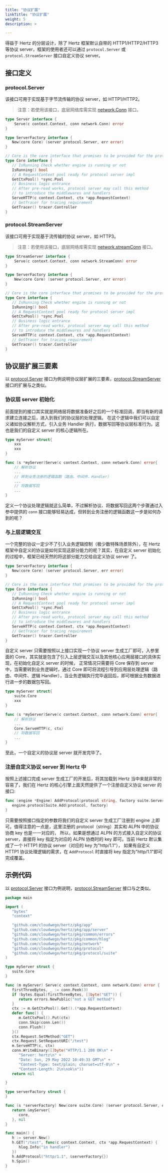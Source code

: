 ```yaml
---
title: "协议扩展"
linkTitle: "协议扩展"
weight: 5
description: >

---
```


得益于 Hertz 的分层设计，除了 Hertz 框架默认自带的 HTTP1/HTTP2/HTTP3 等协议 server，框架的使用者还可以通过 `protocol.Server` 或 `protocol.StreamServer` 接口自定义协议 server。

## 接口定义

### protocol.Server

该接口可用于实现基于字节流传输的协议 server，如 HTTP1/HTTP2。

>注意：若使用该接口，底层网络库需实现 [network.Conn](/zh/docs/hertz/tutorials/framework-exten/advanced-exten/network-lib/#networkconn) 接口。

```go
type Server interface {
	Serve(c context.Context, conn network.Conn) error
}

type ServerFactory interface {
   New(core Core) (server protocol.Server, err error)
}

// Core is the core interface that promises to be provided for the protocol layer extensions
type Core interface {
   // IsRunning Check whether engine is running or not
   IsRunning() bool
   // A RequestContext pool ready for protocol server impl
   GetCtxPool() *sync.Pool
   // Business logic entrance
   // After pre-read works, protocol server may call this method
   // to introduce the middlewares and handlers
   ServeHTTP(c context.Context, ctx *app.RequestContext)
   // GetTracer for tracing requirement
   GetTracer() tracer.Controller
}
```

### protocol.StreamServer

该接口可用于实现基于流传输的协议 server，如 HTTP3。

>注意：若使用该接口，底层网络库需实现 [network.streamConn](/zh/docs/hertz/tutorials/framework-exten/advanced-exten/network-lib/#networkstreamconn) 接口。

```go
type StreamServer interface {
	Serve(c context.Context, conn network.StreamConn) error
}

type ServerFactory interface {
	New(core Core) (server protocol.Server, err error)
}

// Core is the core interface that promises to be provided for the protocol layer extensions
type Core interface {
   // IsRunning Check whether engine is running or not
   IsRunning() bool
   // A RequestContext pool ready for protocol server impl
   GetCtxPool() *sync.Pool
   // Business logic entrance
   // After pre-read works, protocol server may call this method
   // to introduce the middlewares and handlers
   ServeHTTP(c context.Context, ctx *app.RequestContext)
   // GetTracer for tracing requirement
   GetTracer() tracer.Controller
}
```

## 协议层扩展三要素

以 [protocol.Server](#protocolserver) 接口为例说明协议层扩展的三要素，[protocol.StreamServer](#protocolstreamserver) 接口的扩展与之类似。

### 协议层 server 初始化

前面提到的接口其实就是网络层将数据准备好之后的一个标准回调，即当有新的请求建立连接之后，进入到我们的协议层的处理逻辑。
在这个逻辑中我们可以自定义诸如协议解析方式，引入业务 Handler 执行，数据写回等协议层标准行为。这也是我们的自定义 server 的核心逻辑所在。

```go
type myServer struct{
    xxx
    xxx
}

func (s *myServer)Serve(c context.Context, conn network.Conn) error{
    // 解析协议
	...
    // 转到业务注册的逻辑函数（路由、中间件、Handler）
	...
    // 将数据写回
	...
}
```

定义一个协议处理逻辑就这么简单，不过解析协议、将数据写回这两个步骤通过入参中提供的 `conn` 接口能够轻易达成，但转到业务注册的逻辑函数这一步是如何办到的呢？

### 与上层逻辑交互

一个完整的协议一定少不了引入业务逻辑控制（极少数特殊场景除外），在 Hertz 框架中自定义的协议是如何实现这部分能力的呢？其实，在自定义 server 初始化的过程中，框架已经天然的将这部分能力交给自定义协议 server 了。

```go
type ServerFactory interface {
   New(core Core) (server protocol.Server, err error)
}

// Core is the core interface that promises to be provided for the protocol layer extensions
type Core interface {
   // IsRunning Check whether engine is running or not
   IsRunning() bool
   // A RequestContext pool ready for protocol server impl
   GetCtxPool() *sync.Pool
   // Business logic entrance
   // After pre-read works, protocol server may call this method
   // to introduce the middlewares and handlers
   ServeHTTP(c context.Context, ctx *app.RequestContext)
   // GetTracer for tracing requirement
   GetTracer() tracer.Controller
}
```

自定义 server 只需要按照以上接口实现一个协议 server 生成工厂即可，入参里面的 Core，其实就是包含了引入上层逻辑交互以及其他核心应用层接口的具体实现，在初始化自定义 server 的时候，
正常情况只需要将 Core 保存到 server 中，当需要转到业务逻辑时，通过 Core 即可将流程引导到应用层处理逻辑（路由、中间件、逻辑 Handler），当业务逻辑执行完毕返回后，即可根据业务数据进行进一步的数据包写回。

```go
type myServer struct{
    suite.Core
    xxx
}

func (s *myServer)Serve(c context.Context, conn network.Conn) error{
    // 解析协议
	...
    Core.ServeHTTP(c, ctx)
    // 将数据写回
	...
}
```

至此，一个自定义的协议层 server 就开发完毕了。

### 注册自定义协议 server 到 Hertz 中

按照上述接口完成 server 生成工厂的开发后，将其加载到 Hertz 当中来就非常的容易了，我们在 Hertz 的核心引擎上面天然提供了一个注册自定义协议 server 的接口:

```go
func (engine *Engine) AddProtocol(protocol string, factory suite.ServerFactory) {
   engine.protocolSuite.Add(protocol, factory)
}
```

只需要按照接口指定的参数将我们的自定义 server 生成工厂注册到 engine 上即可。值得注意的一点是，这里注册的 protocol（string）其实和 ALPN 中的协议协商 key 也是一一对应的，
所以，如果是想通过 ALPN 的方式接入自定义的协议 server，直接将 key 指定为对应的 ALPN 协商时的 key 即可。当前 Hertz 默认集成了一个 HTTP1 的协议 server（对应的 key 为"http/1.1"），
如果有自定义 HTTP1 协议处理逻辑的需求，在 `AddProtocol` 时直接将 key 指定为"http/1.1"即可完成覆盖。

## 示例代码

以 [protocol.Server](#protocolserver) 接口为例说明，[protocol.StreamServer](#protocolstreamserver) 接口与之类似。

```go
package main

import (
   "bytes"
   "context"

   "github.com/cloudwego/hertz/pkg/app"
   "github.com/cloudwego/hertz/pkg/app/server"
   "github.com/cloudwego/hertz/pkg/common/errors"
   "github.com/cloudwego/hertz/pkg/common/hlog"
   "github.com/cloudwego/hertz/pkg/network"
   "github.com/cloudwego/hertz/pkg/protocol"
   "github.com/cloudwego/hertz/pkg/protocol/suite"
)

type myServer struct {
   suite.Core
}

func (m myServer) Serve(c context.Context, conn network.Conn) error {
   firstThreeBytes, _ := conn.Peek(3)
   if !bytes.Equal(firstThreeBytes, []byte("GET")) {
      return errors.NewPublic("not a GET method")
   }
   ctx := m.GetCtxPool().Get().(*app.RequestContext)
   defer func() {
      m.GetCtxPool().Put(ctx)
      conn.Skip(conn.Len())
      conn.Flush()
   }()
   ctx.Request.SetMethod("GET")
   ctx.Request.SetRequestURI("/test")
   m.ServeHTTP(c, ctx)
   conn.WriteBinary([]byte("HTTP/1.1 200 OK\n" +
      "Server: hertz\n" +
      "Date: Sun, 29 May 2022 10:49:33 GMT\n" +
      "Content-Type: text/plain; charset=utf-8\n" +
      "Content-Length: 2\n\nok\n"))
   return nil

}

type serverFactory struct {
}

func (s *serverFactory) New(core suite.Core) (server protocol.Server, err error) {
   return &myServer{
      core,
   }, nil
}

func main() {
   h := server.New()
   h.GET("/test", func(c context.Context, ctx *app.RequestContext) {
      hlog.Info("in handler")
   })
   h.AddProtocol("http/1.1", &serverFactory{})
   h.Spin()
}
```
